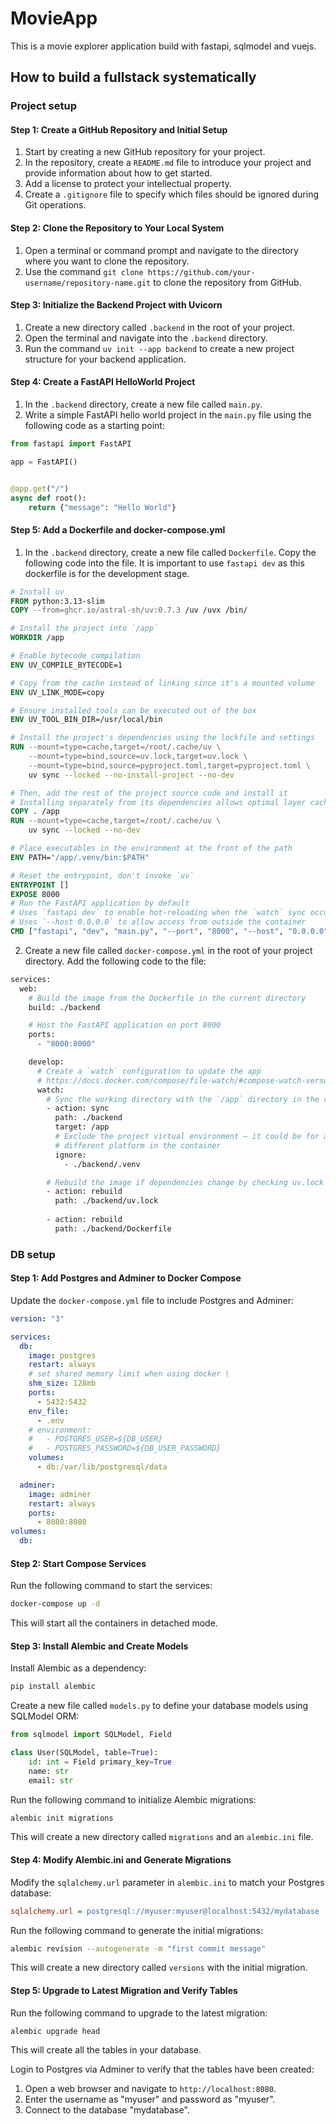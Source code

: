 # MovieApp

This is a movie explorer application build with fastapi, sqlmodel and vuejs.



## How to build a fullstack systematically

### Project setup

#### **Step 1: Create a GitHub Repository and Initial Setup**

1. Start by creating a new GitHub repository for your project.
2. In the repository, create a `README.md` file to introduce your project and provide information about how to get started.
3. Add a license to protect your intellectual property.
4. Create a `.gitignore` file to specify which files should be ignored during Git operations.

#### **Step 2: Clone the Repository to Your Local System**

1. Open a terminal or command prompt and navigate to the directory where you want to clone the repository.
2. Use the command `git clone https://github.com/your-username/repository-name.git` to clone the repository from GitHub.

#### **Step 3: Initialize the Backend Project with Uvicorn**

1. Create a new directory called `.backend` in the root of your project.
2. Open the terminal and navigate into the `.backend` directory.
3. Run the command `uv init --app backend` to create a new project structure for your backend application.

#### **Step 4: Create a FastAPI HelloWorld Project**

1. In the `.backend` directory, create a new file called `main.py`.
2. Write a simple FastAPI hello world project in the `main.py` file using the following code as a starting point:

```python
from fastapi import FastAPI

app = FastAPI()


@app.get("/")
async def root():
    return {"message": "Hello World"}
```

#### **Step 5: Add a Dockerfile and docker-compose.yml**

1. In the `.backend` directory, create a new file called `Dockerfile`. Copy the following code into the file. It is important to use `fastapi dev` as this dockerfile is for the development stage.

```dockerfile
# Install uv
FROM python:3.13-slim
COPY --from=ghcr.io/astral-sh/uv:0.7.3 /uv /uvx /bin/

# Install the project into `/app`
WORKDIR /app

# Enable bytecode compilation
ENV UV_COMPILE_BYTECODE=1

# Copy from the cache instead of linking since it's a mounted volume
ENV UV_LINK_MODE=copy

# Ensure installed tools can be executed out of the box
ENV UV_TOOL_BIN_DIR=/usr/local/bin

# Install the project's dependencies using the lockfile and settings
RUN --mount=type=cache,target=/root/.cache/uv \
    --mount=type=bind,source=uv.lock,target=uv.lock \
    --mount=type=bind,source=pyproject.toml,target=pyproject.toml \
    uv sync --locked --no-install-project --no-dev

# Then, add the rest of the project source code and install it
# Installing separately from its dependencies allows optimal layer caching
COPY . /app
RUN --mount=type=cache,target=/root/.cache/uv \
    uv sync --locked --no-dev

# Place executables in the environment at the front of the path
ENV PATH="/app/.venv/bin:$PATH"

# Reset the entrypoint, don't invoke `uv`
ENTRYPOINT []
EXPOSE 8000
# Run the FastAPI application by default
# Uses `fastapi dev` to enable hot-reloading when the `watch` sync occurs
# Uses `--host 0.0.0.0` to allow access from outside the container
CMD ["fastapi", "dev", "main.py", "--port", "8000", "--host", "0.0.0.0"]
```

2. Create a new file called `docker-compose.yml` in the root of your project directory. Add the following code to the file:

```dockerfile
services:
  web:
    # Build the image from the Dockerfile in the current directory
    build: ./backend

    # Host the FastAPI application on port 8000
    ports:
      - "8000:8000"

    develop:
      # Create a `watch` configuration to update the app
      # https://docs.docker.com/compose/file-watch/#compose-watch-versus-bind-mounts
      watch:
        # Sync the working directory with the `/app` directory in the container
        - action: sync
          path: ./backend
          target: /app
          # Exclude the project virtual environment — it could be for a
          # different platform in the container
          ignore:
            - ./backend/.venv

        # Rebuild the image if dependencies change by checking uv.lock
        - action: rebuild
          path: ./backend/uv.lock
        
        - action: rebuild
          path: ./backend/Dockerfile
```

### DB setup

#### **Step 1: Add Postgres and Adminer to Docker Compose**

Update the `docker-compose.yml` file to include Postgres and Adminer:

```yml
version: "3"

services:
  db:
    image: postgres
    restart: always
    # set shared memory limit when using docker \
    shm_size: 128mb
    ports:
      - 5432:5432
    env_file:
      - .env
    # environment:
    #   - POSTGRES_USER=${DB_USER}
    #   - POSTGRES_PASSWORD=${DB_USER_PASSWORD}
    volumes: 
      - db:/var/lib/postgresql/data

  adminer:
    image: adminer
    restart: always
    ports:
      - 8080:8080 
volumes:
  db:
```

#### **Step 2: Start Compose Services**

Run the following command to start the services:

```bash
docker-compose up -d
```

This will start all the containers in detached mode.

#### **Step 3: Install Alembic and Create Models**

Install Alembic as a dependency:

```bash
pip install alembic
```

Create a new file called `models.py` to define your database models using SQLModel ORM:

```python
from sqlmodel import SQLModel, Field

class User(SQLModel, table=True):
    id: int = Field primary_key=True
    name: str
    email: str
```

Run the following command to initialize Alembic migrations:

```bash
alembic init migrations
```

This will create a new directory called `migrations` and an `alembic.ini` file.

#### **Step 4: Modify Alembic.ini and Generate Migrations**

Modify the `sqlalchemy.url` parameter in `alembic.ini` to match your Postgres database:

```ini
sqlalchemy.url = postgresql://myuser:myuser@localhost:5432/mydatabase
```

Run the following command to generate the initial migrations:

```bash
alembic revision --autogenerate -m "first commit message"
```

This will create a new directory called `versions` with the initial migration.

#### **Step 5: Upgrade to Latest Migration and Verify Tables**

Run the following command to upgrade to the latest migration:

```bash
alembic upgrade head
```

This will create all the tables in your database.

Login to Postgres via Adminer to verify that the tables have been created:

1. Open a web browser and navigate to `http://localhost:8080`.
2. Enter the username as "myuser" and password as "myuser".
3. Connect to the database "mydatabase".
